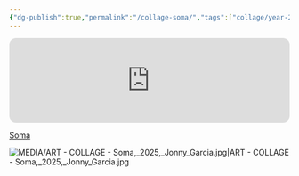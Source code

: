 ```yaml
---
{"dg-publish":true,"permalink":"/collage-soma/","tags":["collage/year-2025","c/woman","c/faceless","c/legs","c/stocking","c/hand","c/infinity","c/tentacle","c/abstract","c/colour-green","c/colour-yellow","c/colour-red","c/colour-blue","c/colour-silver","c/BDSM","c/N/CL","collage/book/2025"],"created":"2025-09-08T23:14:27.350-04:00","updated":"2025-09-09T13:44:07.551-04:00"}
---
```



<iframe data-testid="embed-iframe" style="border-radius:12px" src="https://open.spotify.com/embed/track/1WXW7cTCO1i9UWByCWg7vK?utm_source=generator&theme=0" width="100%" height="152" frameBorder="0" allowfullscreen="" allow="autoplay; clipboard-write; encrypted-media; fullscreen; picture-in-picture" loading="lazy"></iframe>

[Soma](https://www.instagram.com/p/DOXb4l2jJcl/?utm_source=ig_web_copy_link&igsh=MzRlODBiNWFlZA==)

![MEDIA/ART - COLLAGE - Soma,_2025,_Jonny_Garcia.jpg|ART - COLLAGE - Soma,_2025,_Jonny_Garcia.jpg](/img/user/MEDIA/ART%20-%20COLLAGE%20-%20Soma,_2025,_Jonny_Garcia.jpg)
